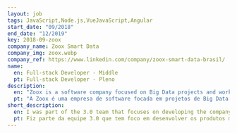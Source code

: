 ```yaml
---
layout: job
tags: JavaScript,Node.js,VueJavaScript,Angular
start_date: "09/2018"
end_date: "12/2019"
key: 2018-09-zoox
company_name: Zoox Smart Data
company_img: zoox.webp
company_ref: https://www.linkedin.com/company/zoox-smart-data-brasil/
name:
  en: Full-stack Developer - Middle
  pt: Full-stack Developer - Pleno
description:
  en: "Zoox is a software company focused on Big Data projects and working with the Facial recognition engines. There we use Node.js and Vue stack."
  pt: "A Zoox é uma empresa de software focada em projetos de Big Data e trabalhando com os mecanismos de reconhecimento facial. Lá usamos a Stack Node.js e Vue."
short_description:
  en: I was part of the 3.0 team that focuses on developing the company's newest products, using the most current technologies, such as Vue and Koa.js. The project in which I participated the most was SmartPass, this project focuses on using easy recognition and data enrichment to speed up the filling and generation of the guest file, making it not necessary to enter the normal queue at the hotel, and for the client he has access to create management reports using the captured data.
  pt: Fiz parte da equipe 3.0 que tem foco em desenvolver os produtos mais novos da empresa, utilizando tecnologias mais atuais, como Vue e Koa.js. O projeto na qual mais participei foi o SmartPass, esse projeto tem foco em utilizar reconhecimento fácil e enriquecimento de dados para agilizar o preenchimento e geração da ficha do hóspede, fazendo com que o mesmo não precise entrar na fila normal do hotel, e para o cliente ele tem acesso a criar relatórios gerenciais utilizando os dados capturados.
---
```

